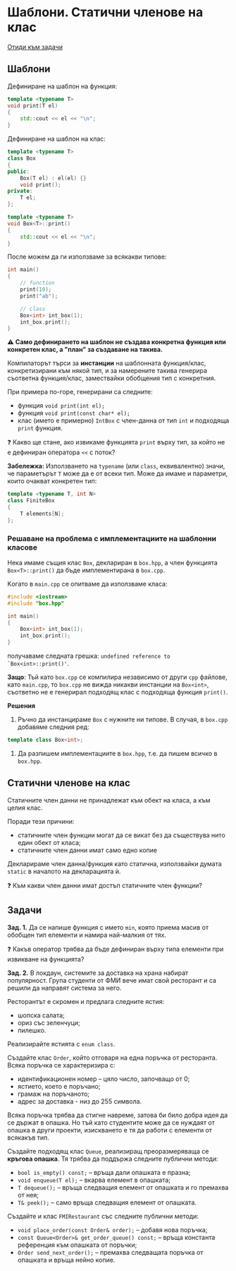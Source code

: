 # Шаблони. Статични членове на клас

[Отиди към задачи](#задачи)

## Шаблони
Дефиниране на шаблон на функция:
```cpp
template <typename T>
void print(T el)
{
    std::cout << el << "\n";
}
```

Дефиниране на шаблон на клас:
```cpp
template <typename T>
class Box
{
public:
    Box(T el) : el(el) {}
    void print();
private:
    T el;
};

template <typename T>
void Box<T>::print()
{
    std::cout << el << "\n";
}
```

После можем да ги използваме за всякакви типове:
```cpp
int main()
{
    // function
    print(10);
    print("ab");

    // class
    Box<int> int_box(1);
    int_box.print();
}
```

:warning: **Само дефинирането на шаблон не създава конкретна функция или конкретен клас, a "план" за създаване на такива.**

Компилаторът търси за **инстанции** на шаблонната функция/клас,
конкретизирани към някой тип, и за намерените такива генерира съответна
функция/клас, замествайки обобщения тип с конкретния.

При примера по-горе, генерирани са следните:
- функция `void print(int el);`
- функция `void print(const char* el);`
- клас (името е примерно) `IntBox` с член-данна от тип `int` и подходяща `print` функция.

:question: Какво ще стане, ако извикаме функцията `print` върху тип, за който не е дефиниран оператора `<<` с поток?

**Забележка:** Използването на `typename` (или `class`, еквивалентно) значи, че параметърът `T` може да е от всеки тип. Може да имаме и параметри, които очакват конкретен тип:
```cpp
template <typename T, int N>
class FiniteBox
{
    T elements[N];
};
```

### **Решаване на проблема с имплементациите на шаблонни класове**
Нека имаме същия клас `Box`, деклариран в `box.hpp`, а член функцията `Box<T>::print()` да бъде имплементирана в `box.cpp`.

Kогато в `main.cpp` се опитваме да използваме класа:
```cpp
#include <iostream>
#include "box.hpp"

int main()
{
    Box<int> int_box(1);
    int_box.print();
}
```
получаваме следната грешка:
``undefined reference to `Box<int>::print()'``.

**Защо**: Тъй като `box.cpp` се компилира независимо от други `cpp` файлове, като `main.cpp`, то `box.cpp` не вижда никакви инстанции на `Box<int>`, съответно не е генерирал подходящ клас с подходяща функция `print()`.

**Решения**
1. Ръчно да инстанцираме `Box` с нужните ни типове. В случая,
   в `box.cpp` добавяме следния ред:
```cpp
template class Box<int>;
```
1. Да разпишем имплементациите в `box.hpp`, т.е. да пишем всичко в `box.hpp`.

## Статични членове на клас
Статичните член данни не принадлежат към обект на класа, а към целия клас.

Поради тези причини:
- статичните член функции могат да се викат без да съществува нито един обект от класа;
- статичните член данни имат само едно копие

Декларираме член данна/функция като статична, използвайки думата `static` в началото
на декларацията ѝ.

:question: Към какви член данни имат достъп статичните член функции?

## Задачи
**Зад. 1.**
Да се напише функция с името `min`, която приема масив от
обобщен тип елементи и намира най-малкия от тях.

:question: Какъв оператор трябва да бъде дефиниран върху типа елементи при извикване на функцията?

**Зад. 2.**
В локдаун, системите за доставка на храна набират популярност.
Група студенти от ФМИ вече имат свой ресторант и са решили да направят система за него.

Ресторантът е скромен и предлага следните ястия:
- шопска салата;
- ориз със зеленчуци;
- пилешко.

Реализирайте ястията с `enum class`.

Създайте клас `Order`, който отговаря на една поръчка от ресторанта. Всяка поръчка се характеризира с:
- идентификационен номер – цяло число, започващо от 0;
- ястието, което е поръчано;
- грамаж на поръчаното;
- адрес за доставка - низ до 255 символа.

Всяка поръчка трябва да стигне навреме, затова би било добра идея да се държат в опашка.
Но тъй като студентите може да се нуждаят от опашка в други
проекти, изискването е тя да работи с елементи от всякакъв тип.

Създайте подходящ клас `Queue`, реализиращ преоразмеряваща се **кръгова опашка**. Тя трябва да поддържа следните публични методи:
- `bool is_empty() const;` – връща дали опашката е празна;
- `void enqueue(T el);` – вкарва елемент в опашката;
- `T dequeue();` – връща следващия елемент от опашката и го премахва от нея;
- `T& peek();` – само връща следващия елемент от опашката.

Създайте и клас `FMIRestaurant` със следните публични методи:
- `void place_order(const Order& order);` – добавя нова поръчка;
- `const Queue<Order>& get_order_queue() const;` – връща константа референция към опашката от поръчки;
- `Order send_next_order();` – премахва следващата поръчка от опашката и връща нейно копие.
